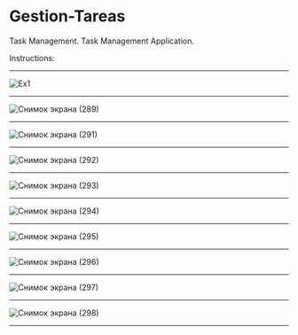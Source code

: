 # Gestion-Tareas
Task Management. Task Management Application.

Instructions: <br/><hr/>
![Ex1](https://github.com/user-attachments/assets/921b40e1-f6ae-4f28-bb48-14fa90008d1a)

<hr/>

![Снимок экрана (289)](https://github.com/user-attachments/assets/7f4278d3-9b4a-4d32-b12e-8eb7054cefbe)

<hr/>

![Снимок экрана (291)](https://github.com/user-attachments/assets/5033e0ce-de14-43b4-9076-1c0acae4144d)

<hr/>

![Снимок экрана (292)](https://github.com/user-attachments/assets/6a165c67-b726-457f-a34e-bbe7c7a29157)

<hr/>

![Снимок экрана (293)](https://github.com/user-attachments/assets/5bbaa51d-9d31-4c14-9b36-739e8edcfc45)

<hr/>

![Снимок экрана (294)](https://github.com/user-attachments/assets/5a3815d1-45bf-4b35-b5a3-5ad4765eee97)

<hr/>

![Снимок экрана (295)](https://github.com/user-attachments/assets/ded0fd6b-6795-4ad7-952f-503922489d9d)

<hr/>

![Снимок экрана (296)](https://github.com/user-attachments/assets/7313e684-a367-48a8-bc63-a2454322d9f2)

<hr/>

![Снимок экрана (297)](https://github.com/user-attachments/assets/7998e4ec-594a-475a-8044-9bbc5fa0f824)

<hr/>

![Снимок экрана (298)](https://github.com/user-attachments/assets/b4de2af1-d64a-4a3e-aec5-8048f1ab8c45)

<hr/>
